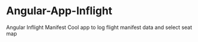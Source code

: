 # Angular-App-Inflight
Angular Inflight Manifest
Cool app to log flight manifest data and select seat map
